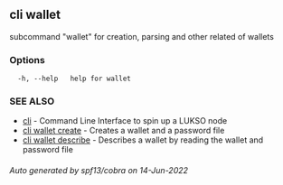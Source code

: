 ## cli wallet

subcommand "wallet" for creation, parsing and other related of wallets

### Options

```
  -h, --help   help for wallet
```

### SEE ALSO

* [cli](cli.md)	 - Command Line Interface to spin up a LUKSO node
* [cli wallet create](cli_wallet_create.md)	 - Creates a wallet and a password file 
* [cli wallet describe](cli_wallet_describe.md)	 - Describes a wallet by reading the wallet and  password file 

###### Auto generated by spf13/cobra on 14-Jun-2022
